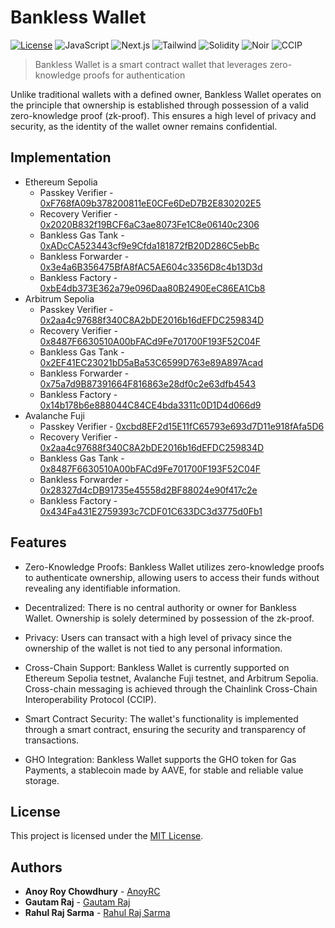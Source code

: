# Bankless Wallet

[![License](https://img.shields.io/badge/license-MIT-blue.svg)](LICENSE)
![JavaScript](https://img.shields.io/badge/Javascript-yellow)
![Next.js](https://img.shields.io/badge/Next.js-gray)
![Tailwind](https://img.shields.io/badge/Tailwind-blue)
![Solidity](https://img.shields.io/badge/Solidity-black)
![Noir](https://img.shields.io/badge/Noir-gray)
![CCIP](https://img.shields.io/badge/CCIP-blue)

> Bankless Wallet is a smart contract wallet that leverages zero-knowledge proofs for authentication

Unlike traditional wallets with a defined owner, Bankless Wallet operates on the principle that ownership is established through possession of a valid zero-knowledge proof (zk-proof). This ensures a high level of privacy and security, as the identity of the wallet owner remains confidential.

## Implementation

- Ethereum Sepolia
  - Passkey Verifier - [0xF768fA09b378200811eE0CFe6DeD7B2E830202E5](https://sepolia.etherscan.io/address/0xF768fA09b378200811eE0CFe6DeD7B2E830202E5#code)
  - Recovery Verifier - [0x2020B832f19BCF6aC3ae8073Fe1C8e06140c2306](https://sepolia.etherscan.io/address/0x2020B832f19BCF6aC3ae8073Fe1C8e06140c2306#code)
  - Bankless Gas Tank - [0xADcCA523443cf9e9Cfda181872fB20D286C5ebBc](https://sepolia.etherscan.io/address/0xADcCA523443cf9e9Cfda181872fB20D286C5ebBc#code)
  - Bankless Forwarder - [0x3e4a6B356475BfA8fAC5AE604c3356D8c4b13D3d](https://sepolia.etherscan.io/address/0x3e4a6B356475BfA8fAC5AE604c3356D8c4b13D3d#code)
  - Bankless Factory - [0xbE4db373E362a79e096Daa80B2490EeC86EA1Cb8](https://sepolia.etherscan.io/address/0xbE4db373E362a79e096Daa80B2490EeC86EA1Cb8#code)
- Arbitrum Sepolia
  - Passkey Verifier - [0x2aa4c97688f340C8A2bDE2016b16dEFDC259834D](https://sepolia.arbiscan.io/address/0x2aa4c97688f340C8A2bDE2016b16dEFDC259834D#code)
  - Recovery Verifier - [0x8487F6630510A00bFACd9Fe701700F193F52C04F](https://sepolia.arbiscan.io/address/0x8487f6630510a00bfacd9fe701700f193f52c04f#code)
  - Bankless Gas Tank - [0x2EF41EC23021bD5aBa53C6599D763e89A897Acad](https://sepolia.arbiscan.io/address/0x2EF41EC23021bD5aBa53C6599D763e89A897Acad#code)
  - Bankless Forwarder - [0x75a7d9B87391664F816863e28df0c2e63dfb4543](https://sepolia.arbiscan.io/address/0x75a7d9B87391664F816863e28df0c2e63dfb4543#code)
  - Bankless Factory - [0x14b178b6e888044C84CE4bda3311c0D1D4d066d9](https://sepolia.arbiscan.io/address/0x14b178b6e888044C84CE4bda3311c0D1D4d066d9#code)
- Avalanche Fuji
  - Passkey Verifier - [0xcbd8EF2d15E11fC65793e693d7D11e918fAfa5D6](https://43113.testnet.snowtrace.io/address/0xcbd8EF2d15E11fC65793e693d7D11e918fAfa5D6/contract/43113/code)
  - Recovery Verifier - [0x2aa4c97688f340C8A2bDE2016b16dEFDC259834D](https://43113.testnet.snowtrace.io/address/0x2aa4c97688f340C8A2bDE2016b16dEFDC259834D/contract/43113/code)
  - Bankless Gas Tank - [0x8487F6630510A00bFACd9Fe701700F193F52C04F](https://43113.testnet.snowtrace.io/address/0x8487F6630510A00bFACd9Fe701700F193F52C04F/contract/43113/code)
  - Bankless Forwarder - [0x28327d4cDB91735e45558d2BF88024e90f417c2e](https://43113.testnet.snowtrace.io/address/0x28327d4cDB91735e45558d2BF88024e90f417c2e/contract/43113/code)
  - Bankless Factory - [0x434Fa431E2759393c7CDF01C633DC3d3775d0Fb1](https://43113.testnet.snowtrace.io/address/0x434Fa431E2759393c7CDF01C633DC3d3775d0Fb1/contract/43113/code)

## Features

- Zero-Knowledge Proofs: Bankless Wallet utilizes zero-knowledge proofs to authenticate ownership, allowing users to access their funds without revealing any identifiable information.

- Decentralized: There is no central authority or owner for Bankless Wallet. Ownership is solely determined by possession of the zk-proof.

- Privacy: Users can transact with a high level of privacy since the ownership of the wallet is not tied to any personal information.

- Cross-Chain Support: Bankless Wallet is currently supported on Ethereum Sepolia testnet, Avalanche Fuji testnet, and Arbitrum Sepolia. Cross-chain messaging is achieved through the Chainlink Cross-Chain Interoperability Protocol (CCIP).

- Smart Contract Security: The wallet's functionality is implemented through a smart contract, ensuring the security and transparency of transactions.

- GHO Integration: Bankless Wallet supports the GHO token for Gas Payments, a stablecoin made by AAVE, for stable and reliable value storage.

## License

This project is licensed under the [MIT License](LICENSE).

## Authors

- **Anoy Roy Chowdhury** - [AnoyRC](https://github.com/AnoyRC)
- **Gautam Raj** - [Gautam Raj](https://github.com/Gautam25Raj)
- **Rahul Raj Sarma** - [Rahul Raj Sarma](https://github.com/ragingrahul)
